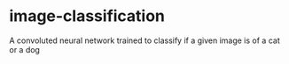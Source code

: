 # image-classification
A convoluted neural network trained to classify if a given image is of a cat or a dog
